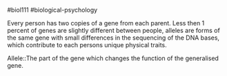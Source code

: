 #biol111 #biological-psychology 

Every person has two copies of a gene from each parent. Less then 1 percent of genes are slightly different between people, alleles are forms of the same gene with small differences in the sequencing of the DNA bases, which contribute to each persons unique physical traits. 

Allele::The part of the gene which changes the function of the generalised gene.
<!--SR:!2023-12-21,3,250-->